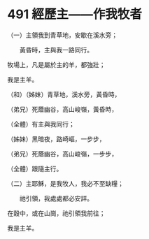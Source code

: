 # 491 經歷主——作我牧者

（一）主領我到青草地，安歇在溪水旁；

　　黃昏時，主與我一路同行。

牧場上，凡是屬於主的羊，都強壯；

我是主羊。

（和）（姊妹）青草地，溪水旁，黃昏時，

（弟兄）死蔭幽谷，高山峻嶺，黃昏時，

（全體）有主與我同行；

（姊妹）黑暗夜，路崎嶇，一步步，

（弟兄）死蔭幽谷，高山峻嶺，一步步，

（全體）跟隨主行。

（二）主耶穌，是我牧人，我必不至缺糧；

　　祂引領，我處處都必安詳。

在穀中，或在山崗，祂引領我前往；

我是主羊。

